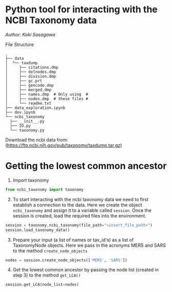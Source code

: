 # Python tool for interacting with the NCBI Taxonomy data

_Author: Koki Sasagawa_

File Structure

    .
    ├── data
    │  └── taxdump
    │     ├── citations.dmp
    │     ├── delnodes.dmp
    │     ├── division.dmp
    │     ├── gc.prt
    │     ├── gencode.dmp
    │     ├── merged.dmp
    │     ├── names.dmp  # Only using  #
    │     ├── nodes.dmp  # these files #
    │     └── readme.txt
    ├── data_exploration.ipynb
    ├── dev.ipynb
    └── ncbi_taxonomy
      ├── __init__.py
      ├── IO.py
      └── taxonomy.py

Download the ncbi data from: (https://ftp.ncbi.nih.gov/pub/taxonomy/taxdump.tar.gz)

# Getting the lowest common ancestor

1.  Import taxonomy

```python
from ncbi_taxonomy import taxonomy
```

2.  To start interacting with the ncbi taxonomy data we need to first establish a connection to the data. Here we create the object `ncbi_taxonomy` and assign it to a variable called `session`. Once the session is created, load the required files into the environment. 

```python
session = taxonomy.ncbi_taxonomy(file_path="<insert_file_path>")
session.load_taxonomy_data()
```

3.  Prepare your input (a list of names or tax_id's) as a list of TaxonomyNode objects. Here we pass in the acronyms MERS and SARS to the method `create_node_objects`

```python
nodes = session.create_node_objects(['MERS', 'SARS'])
```

4.  Get the lowest common ancestor by passing the node list (created in step 3) to the method `get_LCA()`

```python
session.get_LCA(node_list=nodes)
```
